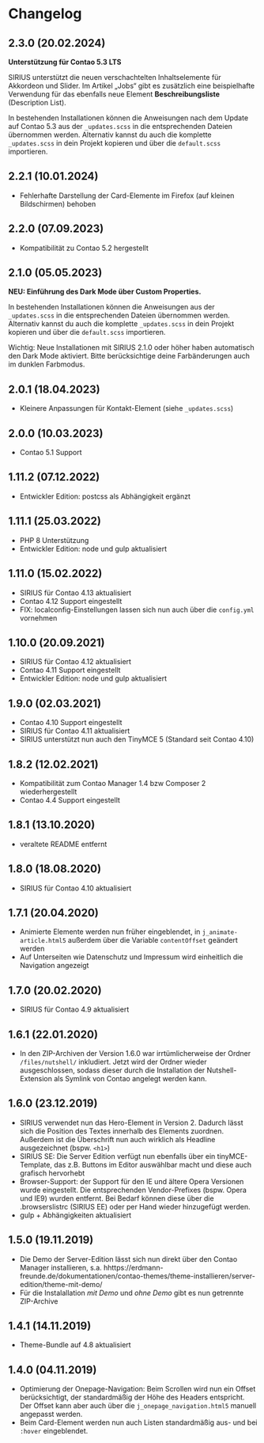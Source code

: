 # Changelog

## 2.3.0 (20.02.2024)
**Unterstützung für Contao 5.3 LTS**

SIRIUS unterstützt die neuen verschachtelten Inhaltselemente für Akkordeon und Slider. Im Artikel „Jobs“ gibt es zusätzlich eine beispielhafte Verwendung für das ebenfalls neue Element **Beschreibungsliste** (Description List).

In bestehenden Installationen können die Anweisungen nach dem Update auf Contao 5.3 aus der `_updates.scss` in die entsprechenden Dateien übernommen werden. Alternativ kannst du auch die komplette `_updates.scss` in dein Projekt kopieren und über die `default.scss` importieren.

## 2.2.1 (10.01.2024)
- Fehlerhafte Darstellung der Card-Elemente im Firefox (auf kleinen Bildschirmen) behoben

## 2.2.0 (07.09.2023)
- Kompatibilität zu Contao 5.2 hergestellt

## 2.1.0 (05.05.2023)
**NEU: Einführung des Dark Mode über Custom Properties.**

In bestehenden Installationen können die Anweisungen aus der `_updates.scss` in die entsprechenden Dateien übernommen werden. Alternativ kannst du auch die komplette `_updates.scss` in dein Projekt kopieren und über die `default.scss` importieren.

Wichtig: Neue Installationen mit SIRIUS 2.1.0 oder höher haben automatisch den Dark Mode aktiviert. Bitte berücksichtige deine Farbänderungen auch im dunklen Farbmodus.

## 2.0.1 (18.04.2023)
- Kleinere Anpassungen für Kontakt-Element (siehe `_updates.scss`)

## 2.0.0 (10.03.2023)
- Contao 5.1 Support

## 1.11.2 (07.12.2022)
- Entwickler Edition: postcss als Abhängigkeit ergänzt

## 1.11.1 (25.03.2022)
- PHP 8 Unterstützung
- Entwickler Edition: node und gulp aktualisiert

## 1.11.0 (15.02.2022)
- SIRIUS für Contao 4.13 aktualisiert
- Contao 4.12 Support eingestellt
- FIX: localconfig-Einstellungen lassen sich nun auch über die `config.yml` vornehmen

## 1.10.0 (20.09.2021)
- SIRIUS für Contao 4.12 aktualisiert
- Contao 4.11 Support eingestellt
- Entwickler Edition: node und gulp aktualisiert

## 1.9.0 (02.03.2021)
- Contao 4.10 Support eingestellt
- SIRIUS für Contao 4.11 aktualisiert
- SIRIUS unterstützt nun auch den TinyMCE 5 (Standard seit Contao 4.10) 

## 1.8.2 (12.02.2021)
- Kompatibilität zum Contao Manager 1.4 bzw Composer 2 wiederhergestellt
- Contao 4.4 Support eingestellt

## 1.8.1 (13.10.2020)
- veraltete README entfernt

## 1.8.0 (18.08.2020)
- SIRIUS für Contao 4.10 aktualisiert

## 1.7.1 (20.04.2020)
- Animierte Elemente werden nun früher eingeblendet, in `j_animate-article.html5` außerdem über die Variable `contentOffset` geändert werden
- Auf Unterseiten wie Datenschutz und Impressum wird einheitlich die Navigation angezeigt 

## 1.7.0 (20.02.2020)
- SIRIUS für Contao 4.9 aktualisiert

## 1.6.1 (22.01.2020)
- In den ZIP-Archiven der Version 1.6.0 war irrtümlicherweise der Ordner `/files/nutshell/` inkludiert. Jetzt wird der Ordner wieder ausgeschlossen, sodass dieser durch die Installation der Nutshell-Extension  als Symlink von Contao angelegt werden kann.

## 1.6.0 (23.12.2019)
- SIRIUS verwendet nun das Hero-Element in Version 2. Dadurch lässt sich die Position des Textes innerhalb des Elements zuordnen. Außerdem ist die Überschrift nun auch wirklich als Headline ausgezeichnet (bspw. `<h1>`)
- SIRIUS SE: Die Server Edition verfügt nun ebenfalls über ein tinyMCE-Template, das z.B. Buttons im Editor auswählbar macht und diese auch grafisch hervorhebt
- Browser-Support: der Support für den IE und ältere Opera Versionen wurde eingestellt. Die entsprechenden Vendor-Prefixes (bspw. Opera und IE9) wurden entfernt. Bei Bedarf können diese über die .browserslistrc (SIRIUS EE) oder per Hand wieder hinzugefügt werden.
- gulp + Abhängigkeiten aktualisiert 


## 1.5.0 (19.11.2019)
- Die Demo der Server-Edition lässt sich nun direkt über den Contao Manager installieren, s.a. hhttps://erdmann-freunde.de/dokumentationen/contao-themes/theme-installieren/server-edition/theme-mit-demo/
- Für die Instalallation _mit Demo_ und _ohne Demo_ gibt es nun getrennte ZIP-Archive

## 1.4.1 (14.11.2019)
- Theme-Bundle auf 4.8 aktualisiert

## 1.4.0 (04.11.2019)
- Optimierung der Onepage-Navigation: Beim Scrollen wird nun ein Offset berücksichtigt, der standardmäßig der Höhe des Headers entspricht. Der Offset kann aber auch über die `j_onepage_navigation.html5` manuell angepasst werden.
- Beim Card-Element werden nun auch Listen standardmäßig aus- und bei `:hover` eingeblendet. 
